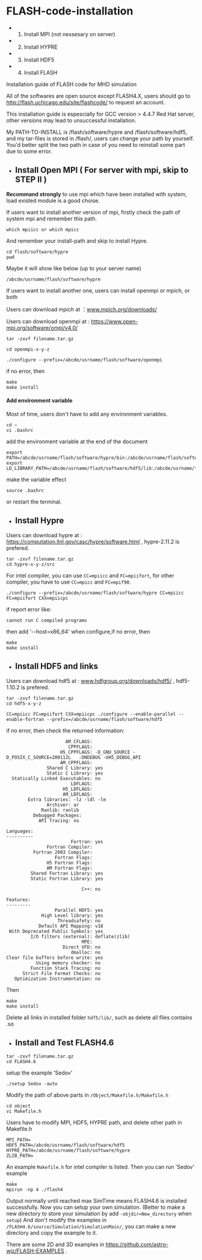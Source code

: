 # FLASH-code-installation

- 1. Install MPI (not nessesary on server)
- 2. Install HYPRE
- 3. Install HDF5
- 4. Install FLASH

Installation guide of FLASH code for MHD simulation

All of the softwares are open source except FLASH4.X, users should go to http://flash.uchicago.edu/site/flashcode/ to request an account.

This installation guide is espescially for GCC version > 4.4.7 Red Hat server, other versions may lead to unsuccessful installation.

My PATH-TO-INSTALL is /flash/software/hypre and /flash/software/hdf5, and my tar-files is stored in /flash/, users can change your path by yourself. You'd better split the two path in case of you need to reinstall some part due to some error.

- ## Install Open MPI ( For server with mpi, skip to STEP II )

**Recommand strongly** to use mpi which have been installed with system, load existed module is a good choise.

If users want to install another version of mpi, firstly check the path of system mpi and remember this path.
```
which mpiicc or which mpicc
```
And remember your install-path and skip to install Hypre.
```
cd flash/software/hypre
pwd
```
Maybe it will show like below (up to your server name)
```
/abcde/usrname/flash/software/hypre
```

If users want to install another one, users can install openmpi or mpich, or both

Users can download mpich at ：www.mpich.org/downloads/

Users can download openmpi at : https://www.open-mpi.org/software/ompi/v4.0/
```
tar -zxvf filename.tar.gz
```
```
cd openmpi-x-y-z
```
```
./configure --prefix=/abcde/usrname/flash/software/openmpi
```
if no error, then
```
make
make install
```
#### Add environment variable

Most of time, users don't have to add any environment variables.
```
cd ~
vi .bashrc
```
add the environment variable at the end of the document
```
export PATH=/abcde/usrname/flash/software/hypre/bin:/abcde/usrname/flash/software/hdf5/bin:/abcde/usrname/flash/software/openmpi/bin:$PATH
export LD_LIBRARY_PATH=/abcde/usrname/flash/software/hdf5/lib:/abcde/usrname/flash/software/openmpi/lib
```
make the variable effect
```
source .bashrc
```
or restart the terminal.


- ## Install Hypre

Users can download hypre at : https://computation.llnl.gov/casc/hypre/software.html , hypre-2.11.2 is prefered.
```
tar -zxvf filename.tar.gz
cd hypre-x-y-z/src
```
For intel compiler, you can use `CC=mpiicc` and `FC=mpiifort`, for other compiler, you have to use `CC=mpicc` and `FC=mpif90`.
```
./configure --prefix=/abcde/usrname/flash/software/hypre CC=mpiicc FC=mpiifort CXX=mpiicpc
```
if report error like:
```
cannot run C compiled programs
```
then add '--host=x86_64' when configure,if no error, then
```
make
make install
```


- ## Install HDF5 and links

Users can download hdf5 at : www.hdfgroup.org/downloads/hdf5/ , hdf5-1.10.2 is prefered.
```
tar -zxvf filename.tar.gz
cd hdf5-x-y-z
```
```
CC=mpiicc FC=mpiifort CXX=mpiicpc ./configure --enable-parallel --enable-fortran --prefix=/abcde/usrname/flash/software/hdf5
```
if no error, then check the returned information:
```
                      AM_CFLAGS:
                       CPPFLAGS:
                    H5_CPPFLAGS: -D_GNU_SOURCE -D_POSIX_C_SOURCE=200112L   -DNDEBUG -UH5_DEBUG_API
                    AM_CPPFLAGS:
               Shared C Library: yes
               Static C Library: yes
  Statically Linked Executables: no
                        LDFLAGS:
                     H5_LDFLAGS:
                     AM_LDFLAGS:
 	 	Extra libraries: -lz -ldl -lm
 		       Archiver: ar
 		 	 Ranlib: ranlib
 	      Debugged Packages:
		    API Tracing: no

Languages:
----------
                        Fortran: yes
               Fortran Compiler: 
          Fortran 2003 Compiler:
                  Fortran Flags:
               H5 Fortran Flags:
               AM Fortran Flags:
         Shared Fortran Library: yes
         Static Fortran Library: yes

                            C++: no

Features:
---------
                  Parallel HDF5: yes
             High Level library: yes
                   Threadsafety: no
            Default API Mapping: v18
 With Deprecated Public Symbols: yes
         I/O filters (external): deflate(zlib)
                            MPE:
                     Direct VFD: no
                        dmalloc: no
Clear file buffers before write: yes
           Using memory checker: no
         Function Stack Tracing: no
      Strict File Format Checks: no
   Optimization Instrumentation: no
```
Then
```
make
make install
```
Delete all links in installed folder ```hdf5/lib/```, such as delete all files contains .so

- ## Install and Test FLASH4.6

```
tar -zxvf filename.tar.gz
cd FLASH4.6
```
setup the example 'Sedov'
```
./setup Sedov -auto
```
Modify the path of above parts in ```/Object/Makefile.h/Makefile.h```
```
cd object
vi Makefile.h
```
Users have to modify MPI, HDF5, HYPRE path, and delete other path in Makefile.h
```
MPI_PATH=
HDF5_PATH=/abcde/usrname/flash/software/hdf5
HYPRE_PATH=/abcde/usrname/flash/software/hypre
ZLIB_PATH=
```
An example ```Makefile.h``` for intel compiler is listed.
Then you can run 'Sedov' example
```
make
mpirun -np 4 ./flash4
```
Output normally until reached max SimTime means FLASH4.6 is installed successfully.
Now you can setup your own simulation. (Better to make a new directory to store your simulation by add ```-objdir=New_directory``` when ```setup```)
And don't modify the examples in ```/FLASH4.6/source/Simulation/SimulationMain/```, you can make a new directory and copy the example to it.

There are some 2D and 3D examples in https://github.com/astro-wjz/FLASH-EXAMPLES .
